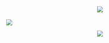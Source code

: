 <!-- Welcome to my GitHub space! -->
<h1 align="center">
    <img src="https://readme-typing-svg.herokuapp.com/?font=Righteous&size=35&center=true&vCenter=true&width=500&height=70&duration=4000&lines=👋+Hello,+Future+Collaborator!;🇮🇳+I'm+Buddhadeb+Koner;" />
</h1>
<!-- <a href=#><img src="contributions.svg"></a> -->

[![](https://github-readme-activity-graph.vercel.app/graph?username=BuddhadebKoner&bg_color=02011e&color=ffffff&line=37ff00&point=ffffff&area=true&hide_border=true)](https://github.com/ashutosh00710/github-readme-activity-graph)


<!--
<div align="center" style="margin-top: 20px;">

![](https://github-readme-streak-stats.herokuapp.com/?user=BuddhadebKoner&theme=dark&hide_border=false)&nbsp;&nbsp;&nbsp;&nbsp;&nbsp;
![](https://github-readme-stats.vercel.app/api/top-langs/?username=BuddhadebKoner&theme=dark&hide_border=false&include_all_commits=false&count_private=false&layout=compact)

</div>
-->

<div align="center">
    <img src="https://skillicons.dev/icons?i=javascript,c,cpp,python,java,git,figma,react,nodejs,expressjs,mongo,vite,androidstudio,npm" />
</div>
